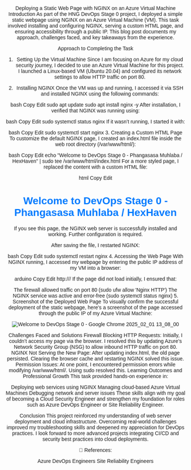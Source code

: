 Deploying a Static Web Page with NGINX on an Azure Virtual Machine
Introduction
As part of the HNG DevOps Stage 0 project, I deployed a simple static webpage using NGINX on an Azure Virtual Machine (VM). This task involved installing and configuring NGINX, serving a custom HTML page, and ensuring accessibility through a public IP. This blog post documents my approach, challenges faced, and key takeaways from the experience.

Approach to Completing the Task
1. Setting Up the Virtual Machine
Since I am focusing on Azure for my cloud security journey, I decided to use an Azure Virtual Machine for this project. I launched a Linux-based VM (Ubuntu 20.04) and configured its network settings to allow HTTP traffic on port 80.

2. Installing NGINX
Once the VM was up and running, I accessed it via SSH and installed NGINX using the following commands:

bash
Copy
Edit
sudo apt update
sudo apt install nginx -y
After installation, I verified that NGINX was running using:

bash
Copy
Edit
sudo systemctl status nginx
If it wasn’t running, I started it with:

bash
Copy
Edit
sudo systemctl start nginx
3. Creating a Custom HTML Page
To customize the default NGINX page, I created an index.html file inside the web root directory (/var/www/html/):

bash
Copy
Edit
echo "Welcome to DevOps Stage 0 - Phangasasa Muhlaba / HexHaven" | sudo tee /var/www/html/index.html
For a more styled page, I replaced the content with a custom HTML file:

html
Copy
Edit
<!DOCTYPE html>
<html>
<head>
    <title>Welcome to DevOps Stage 0</title>
    <style>
        html { color-scheme: light dark; }
        body { width: 35em; margin: 0 auto;
               font-family: Tahoma, Verdana, Arial, sans-serif;
               text-align: center; }
        h1 { color: #007BFF; }
    </style>
</head>
<body>
    <h1>Welcome to DevOps Stage 0 - Phangasasa Muhlaba / HexHaven</h1>
    <p>If you see this page, the NGINX web server is successfully installed and working. Further configuration is required.</p>
</body>
</html>
After saving the file, I restarted NGINX:

bash
Copy
Edit
sudo systemctl restart nginx
4. Accessing the Web Page
With NGINX running, I accessed my webpage by entering the public IP address of my VM into a browser:

arduino
Copy
Edit
http://<your-server-ip>/
If the page did not load initially, I ensured that:

The firewall allowed traffic on port 80 (sudo ufw allow 'Nginx HTTP')
The NGINX service was active and error-free (sudo systemctl status nginx)
5. Screenshot of the Deployed Web Page
To visually confirm the successful deployment of the static webpage, here's a screenshot of the page accessed through the public IP of my Azure Virtual Machine:

![Welcome to DevOps Stage 0 - Google Chrome 2025_02_01 13_08_00](https://github.com/user-attachments/assets/1068c865-4551-47dc-bff1-4ba3f1a2c0cd)

Challenges Faced and Solutions
Firewall Blocking HTTP Requests: Initially, I couldn’t access my page via the browser. I resolved this by updating Azure’s Network Security Group (NSG) to allow inbound HTTP traffic on port 80.
NGINX Not Serving the New Page: After updating index.html, the old page persisted. Clearing the browser cache and restarting NGINX solved this issue.
Permission Issues: At one point, I encountered permission errors while modifying /var/www/html/. Using sudo resolved this.
Learning Outcomes and Professional Growth
This task provided hands-on experience in:

Deploying web services using NGINX
Managing cloud-based Azure Virtual Machines
Debugging network and server issues
These skills align with my goal of becoming a Cloud Security Engineer and strengthen my foundation for roles such as Azure DevOps Engineer or Site Reliability Engineer.

Conclusion
This project reinforced my understanding of web server deployment and cloud infrastructure. Overcoming real-world challenges improved my troubleshooting skills and deepened my appreciation for DevOps practices. I look forward to more advanced projects integrating CI/CD and security best practices into cloud deployments.

📌 References:

Azure DevOps Engineers
Site Reliability Engineers
